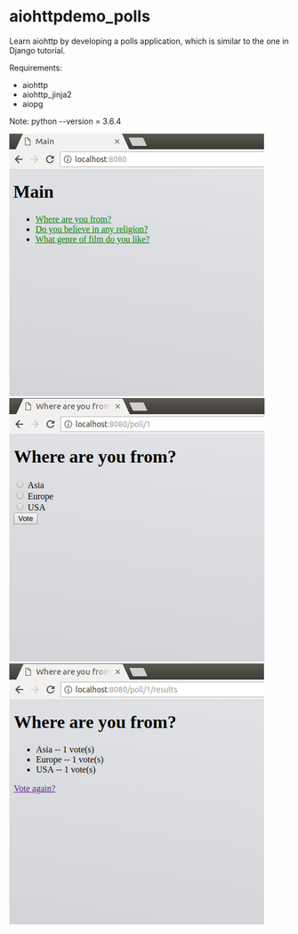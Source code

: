 # aiohttpdemo_polls
Learn aiohttp by developing a polls application, which is similar to the one in Django tutorial.

Requirements: 
<ul>
    <li>aiohttp</li>
    <li>aiohttp_jinja2</li>
    <li>aiopg</li>
</ul>

Note: python --version = 3.6.4

![index](https://github.com/Kungreye/aiohttpdemo_polls/blob/master/demo_img/index.PNG)
![poll/1](https://github.com/Kungreye/aiohttpdemo_polls/blob/master/demo_img/poll_1.PNG)
![poll/1/results](https://github.com/Kungreye/aiohttpdemo_polls/blob/master/demo_img/poll_1_results.PNG)